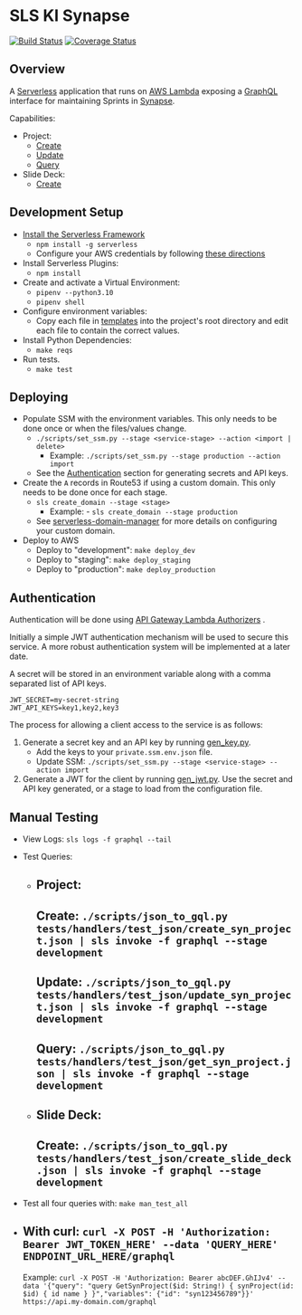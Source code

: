 # SLS KI Synapse

[![Build Status](https://travis-ci.org/ki-tools/sls_ki_synapse.svg?branch=master)](https://travis-ci.org/ki-tools/sls_ki_synapse)
[![Coverage Status](https://coveralls.io/repos/github/ki-tools/sls_ki_synapse/badge.svg?branch=master)](https://coveralls.io/github/ki-tools/sls_ki_synapse?branch=master)

## Overview

A [Serverless](https://serverless.com/framework/docs/getting-started) application that runs
on [AWS Lambda](https://aws.amazon.com/lambda) exposing a [GraphQL](https://graphql.org) interface for maintaining
Sprints in [Synapse](https://www.synapse.org).

Capabilities:

- Project:
    - [Create](tests/handlers/test_json/create_syn_project.json)
    - [Update](tests/handlers/test_json/update_syn_project.json)
    - [Query](tests/handlers/test_json/get_syn_project.json)
- Slide Deck:
    - [Create](tests/handlers/test_json/create_slide_deck.json)

## Development Setup

- [Install the Serverless Framework](https://serverless.com/framework/docs/providers/aws/guide/quick-start)
    - `npm install -g serverless`
    - Configure your AWS credentials by
      following [these directions](https://serverless.com/framework/docs/providers/aws/guide/credentials)
- Install Serverless Plugins:
    - `npm install`
- Create and activate a Virtual Environment:
    - `pipenv --python3.10`
    - `pipenv shell`
- Configure environment variables:
    - Copy each file in [templates](templates) into the project's root directory and edit each file to contain the
      correct values.
- Install Python Dependencies:
    - `make reqs`
- Run tests.
    - `make test`

## Deploying

- Populate SSM with the environment variables. This only needs to be done once or when the files/values change.
    - `./scripts/set_ssm.py --stage <service-stage> --action <import | delete>`
        - Example: `./scripts/set_ssm.py --stage production --action import`
    - See the [Authentication](#authentication) section for generating secrets and API keys.
- Create the `A` records in Route53 if using a custom domain. This only needs to be done once for each stage.
    - `sls create_domain --stage <stage>`
        - Example: - `sls create_domain --stage production`
    - See [serverless-domain-manager](https://github.com/amplify-education/serverless-domain-manager) for more details
      on configuring your custom domain.
- Deploy to AWS
    - Deploy to "development": `make deploy_dev`
    - Deploy to "staging": `make deploy_staging`
    - Deploy to "production": `make deploy_production`

## Authentication

Authentication will be done
using [API Gateway Lambda Authorizers](https://docs.aws.amazon.com/apigateway/latest/developerguide/apigateway-use-lambda-authorizer.html)
.

Initially a simple JWT authentication mechanism will be used to secure this service. A more robust authentication system
will be implemented at a later date.

A secret will be stored in an environment variable along with a comma separated list of API keys.

```shell
JWT_SECRET=my-secret-string
JWT_API_KEYS=key1,key2,key3
```

The process for allowing a client access to the service is as follows:

1. Generate a secret key and an API key by running [gen_key.py](scripts/gen_key.py).
    - Add the keys to your `private.ssm.env.json` file.
    - Update SSM: `./scripts/set_ssm.py --stage <service-stage> --action import`
2. Generate a JWT for the client by running [gen_jwt.py](scripts/gen_jwt.py). Use the secret and API key generated, or a
   stage to load from the configuration file.

## Manual Testing

- View Logs: `sls logs -f graphql --tail`
- Test Queries:
    - Project:
      -
      Create: `./scripts/json_to_gql.py tests/handlers/test_json/create_syn_project.json | sls invoke -f graphql --stage development`
      -
      Update: `./scripts/json_to_gql.py tests/handlers/test_json/update_syn_project.json | sls invoke -f graphql --stage development`
      -
      Query:  `./scripts/json_to_gql.py tests/handlers/test_json/get_syn_project.json | sls invoke -f graphql --stage development`
      -
    - Slide Deck:
      -
      Create:  `./scripts/json_to_gql.py tests/handlers/test_json/create_slide_deck.json | sls invoke -f graphql --stage development`
      -
- Test all four queries with: `make man_test_all`


- With curl: `curl -X POST -H 'Authorization: Bearer JWT_TOKEN_HERE' --data 'QUERY_HERE' ENDPOINT_URL_HERE/graphql`
  -
  Example: `curl -X POST -H 'Authorization: Bearer abcDEF.GhIJv4' --data '{"query": "query GetSynProject($id: String!) { synProject(id: $id) { id name } }","variables": {"id": "syn123456789"}}' https://api.my-domain.com/graphql`
